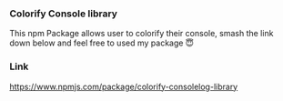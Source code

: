 ### Colorify Console library
This npm Package allows user to colorify their console, smash the link down below and feel free to used my package 😇

### Link
https://www.npmjs.com/package/colorify-consolelog-library
